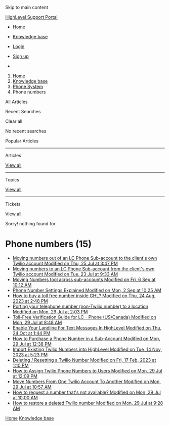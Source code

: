 Skip to main content

[ HighLevel Support Portal ](https://help.gohighlevel.com)

  * [ Home ](/support/home)
  * [ Knowledge base ](/support/solutions)

  * [Login](/support/login)
  * [Sign up](/support/signup)
  * 

  1. [Home](/support/home)
  2. [Knowledge base](/support/solutions)
  3. [Phone System](/support/solutions/48000415161)
  4. Phone numbers

All  Articles 

Recent Searches

Clear all

No recent searches

Popular Articles

* * *

Articles

[View all](/support/search/solutions)

* * *

Topics

[View all](/support/search/topics)

* * *

Tickets

[View all](/support/search/tickets)

Sorry! nothing found for   

# Phone numbers (15)

  * [ Moving numbers out of an LC Phone Sub-account to the client's own Twilio account Modified on Thu, 25 Jul at 3:47 PM  ](/support/solutions/articles/48001240107-moving-numbers-out-of-an-lc-phone-sub-account-to-the-client-s-own-twilio-account)
  * [ Moving numbers to an LC Phone Sub-account from the client's own Twilio account Modified on Tue, 23 Jul at 9:33 AM  ](/support/solutions/articles/48001240108-moving-numbers-to-an-lc-phone-sub-account-from-the-client-s-own-twilio-account)
  * [ Moving Numbers tool across sub-accounts Modified on Fri, 6 Sep at 10:12 AM  ](/support/solutions/articles/48001203968-moving-numbers-tool-across-sub-accounts)
  * [ Phone Number Settings Explained Modified on Mon, 2 Sep at 10:25 AM  ](/support/solutions/articles/48001229976-phone-number-settings-explained)
  * [ How to buy a toll free number inside GHL? Modified on Thu, 24 Aug, 2023 at 2:48 PM  ](/support/solutions/articles/48001204834-how-to-buy-a-toll-free-number-inside-ghl-)
  * [ Porting your telephone number (non-Twilio number) to a location Modified on Mon, 29 Jul at 2:03 PM  ](/support/solutions/articles/48001211919-porting-your-telephone-number-non-twilio-number-to-a-location)
  * [ Toll-Free Verification Guide for LC - Phone (US/Canada) Modified on Mon, 29 Jul at 8:48 AM  ](/support/solutions/articles/48001222300-toll-free-verification-guide-for-lc-phone-us-canada-)
  * [ Enable Your Landline For Text Messages In HighLevel Modified on Thu, 24 Oct at 1:44 PM  ](/support/solutions/articles/48001230556-enable-your-landline-for-text-messages-in-highlevel)
  * [ How to Purchase a Phone Number in a Sub-Account Modified on Mon, 29 Jul at 12:38 PM  ](/support/solutions/articles/48000981420-how-to-purchase-a-phone-number-in-a-sub-account)
  * [ Import Existing Twilio Numbers into HighLevel Modified on Tue, 14 Nov, 2023 at 5:23 PM  ](/support/solutions/articles/48000981421-import-existing-twilio-numbers-into-highlevel)
  * [ Deleting / Resetting a Twilio Number Modified on Fri, 17 Feb, 2023 at 1:10 PM  ](/support/solutions/articles/48000981428-deleting-resetting-a-twilio-number)
  * [ How to Assign Twilio Phone Numbers to Users Modified on Mon, 29 Jul at 12:09 PM  ](/support/solutions/articles/48001152124-how-to-assign-twilio-phone-numbers-to-users)
  * [ Move Numbers From One Twilio Account To Another Modified on Mon, 29 Jul at 10:57 AM  ](/support/solutions/articles/48001177283-move-numbers-from-one-twilio-account-to-another)
  * [ How to request a number that's not available? Modified on Mon, 29 Jul at 10:00 AM  ](/support/solutions/articles/48001231625-how-to-request-a-number-that-s-not-available-)
  * [ How to restore a deleted Twilio number Modified on Mon, 29 Jul at 9:28 AM  ](/support/solutions/articles/48001232056-how-to-restore-a-deleted-twilio-number)

[Home](/support/home) [Knowledge base](/support/solutions)
